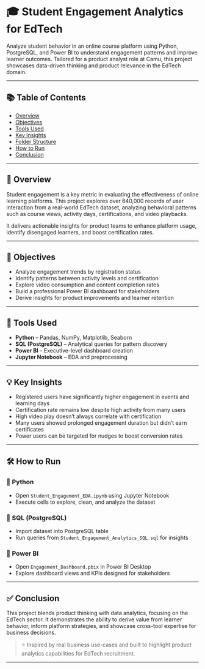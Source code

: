 # 🎓 Student Engagement Analytics for EdTech

Analyze student behavior in an online course platform using Python, PostgreSQL, and Power BI to understand engagement patterns and improve learner outcomes. Tailored for a product analyst role at Camu, this project showcases data-driven thinking and product relevance in the EdTech domain.

---

## 📚 Table of Contents

* [Overview](#overview)
* [Objectives](#objectives)
* [Tools Used](#tools-used)
* [Key Insights](#key-insights)
* [Folder Structure](#folder-structure)
* [How to Run](#how-to-run)
* [Conclusion](#conclusion)

---

## 📌 Overview

Student engagement is a key metric in evaluating the effectiveness of online learning platforms. This project explores over 640,000 records of user interaction from a real-world EdTech dataset, analyzing behavioral patterns such as course views, activity days, certifications, and video playbacks.

It delivers actionable insights for product teams to enhance platform usage, identify disengaged learners, and boost certification rates.

---

## 🎯 Objectives

* Analyze engagement trends by registration status
* Identify patterns between activity levels and certification
* Explore video consumption and content completion rates
* Build a professional Power BI dashboard for stakeholders
* Derive insights for product improvements and learner retention

---

## 🧰 Tools Used

* **Python** – Pandas, NumPy, Matplotlib, Seaborn
* **SQL (PostgreSQL)** – Analytical queries for pattern discovery
* **Power BI** – Executive-level dashboard creation
* **Jupyter Notebook** – EDA and preprocessing

---

## 💡 Key Insights

* Registered users have significantly higher engagement in events and learning days
* Certification rate remains low despite high activity from many users
* High video play doesn’t always correlate with certification
* Many users showed prolonged engagement duration but didn’t earn certificates
* Power users can be targeted for nudges to boost conversion rates

---


## 🛠️ How to Run

### 🔹 Python

* Open `Student_Engagement_EDA.ipynb` using Jupyter Notebook
* Execute cells to explore, clean, and analyze the dataset

### 🔹 SQL (PostgreSQL)

* Import dataset into PostgreSQL table
* Run queries from `Student_Engagement_Analytics_SQL.sql` for insights

### 🔹 Power BI

* Open `Engagement_Dashboard.pbix` in Power BI Desktop
* Explore dashboard views and KPIs designed for stakeholders

---

## ✅ Conclusion

This project blends product thinking with data analytics, focusing on the EdTech sector. It demonstrates the ability to derive value from learner behavior, inform platform strategies, and showcase cross-tool expertise for business decisions.

> ⭐ Inspired by real business use-cases and built to highlight product analytics capabilities for EdTech recruitment.

---
